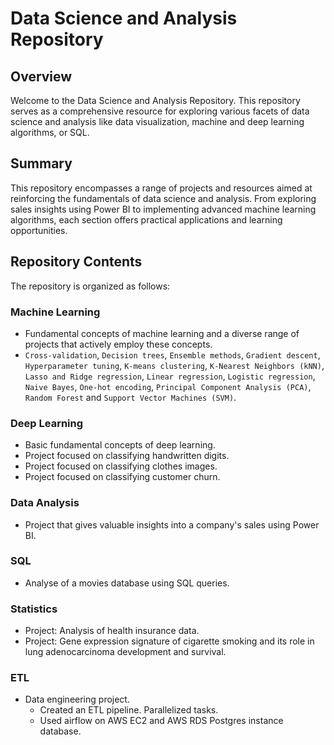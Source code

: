# Data Science and Analysis Repository

## Overview

Welcome to the Data Science and Analysis Repository. This repository serves as a comprehensive resource for exploring various facets of data science and analysis like data visualization, machine and deep learning algorithms, or SQL.

## Summary

This repository encompasses a range of projects and resources aimed at reinforcing the fundamentals of data science and analysis. From exploring sales insights using Power BI to implementing advanced machine learning algorithms, each section offers practical applications and learning opportunities.

## Repository Contents

The repository is organized as follows:

### Machine Learning
  - Fundamental concepts of machine learning and a diverse range of projects that actively employ these concepts.
  - `Cross-validation`, `Decision trees`, `Ensemble methods`, `Gradient descent`, `Hyperparameter tuning`, `K-means clustering`, `K-Nearest Neighbors (kNN)`, `Lasso and Ridge regression`, `Linear regression`, `Logistic regression`, `Naive Bayes`, `One-hot encoding`, `Principal Component Analysis (PCA)`, `Random Forest` and `Support Vector Machines (SVM)`.

### Deep Learning
  - Basic fundamental concepts of deep learning.
  - Project focused on classifying handwritten digits.
  - Project focused on classifying clothes images.
  - Project focused on classifying customer churn.

### Data Analysis
  -  Project that gives valuable insights into a company's sales using Power BI.

### SQL
  - Analyse of a movies database using SQL queries.

### Statistics
  -  Project: Analysis of health insurance data.
  -  Project: Gene expression signature of cigarette smoking and its role in lung adenocarcinoma development and survival.

### ETL
  - Data engineering project.
    - Created an ETL pipeline. Parallelized tasks.
    - Used airflow on AWS EC2 and AWS RDS Postgres instance database.
